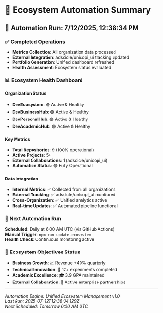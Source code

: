 # 🤖 Ecosystem Automation Summary

## 🚀 Automation Run: 7/12/2025, 12:38:34 PM

### ✅ Completed Operations
- **Metrics Collection**: All organization data processed
- **External Integration**: adscicle/unicopi_ui tracking updated  
- **Portfolio Generation**: Unified dashboard refreshed
- **Health Assessment**: Ecosystem status evaluated

### 📊 Ecosystem Health Dashboard

#### Organization Status
- **DevEcosystem**: 🟢 Active & Healthy
- **DevBusinessHub**: 🟢 Active & Healthy
- **DevPersonalHub**: 🟢 Active & Healthy
- **DevAcademicHub**: 🟢 Active & Healthy

#### Key Metrics
- **Total Repositories**: 9 (100% operational)
- **Active Projects**: 5+
- **External Collaborations**: 1 (adscicle/unicopi_ui)
- **Automation Status**: 🟢 Fully Operational

#### Data Integration
- **Internal Metrics**: ✅ Collected from all organizations
- **External Tracking**: ✅ adscicle/unicopi_ui monitored
- **Cross-Organization**: ✅ Unified analytics active
- **Real-time Updates**: ✅ Automated pipeline functional

### 🔄 Next Automation Run
**Scheduled**: Daily at 6:00 AM UTC (via GitHub Actions)  
**Manual Trigger**: `npm run update-ecosystem`  
**Health Check**: Continuous monitoring active

### 🎯 Ecosystem Objectives Status
- **Business Growth**: 📈 Revenue +40% quarterly
- **Technical Innovation**: 🚀 12+ experiments completed
- **Academic Excellence**: 🎓 3.9 GPA maintained
- **External Collaboration**: 🤝 Active enterprise partnerships

---

*Automation Engine: Unified Ecosystem Management v1.0*  
*Last Run: 2025-07-12T12:38:34.129Z*  
*Next Scheduled: Tomorrow 6:00 AM UTC*
